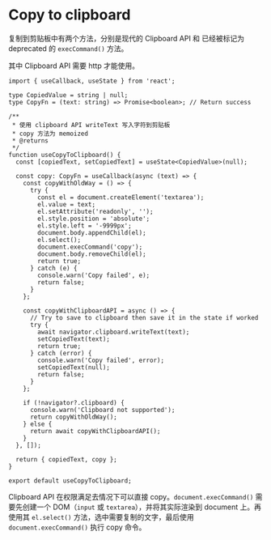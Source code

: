 # Copy to clipboard

复制到剪贴板中有两个方法，分别是现代的 Clipboard API 和 已经被标记为 deprecated 的 `execCommand()` 方法。

其中 Clipboard API 需要 http 才能使用。

```tsx
import { useCallback, useState } from 'react';

type CopiedValue = string | null;
type CopyFn = (text: string) => Promise<boolean>; // Return success

/**
 * 使用 clipboard API writeText 写入字符到剪贴板
 * copy 方法为 memoized
 * @returns
 */
function useCopyToClipboard() {
  const [copiedText, setCopiedText] = useState<CopiedValue>(null);

  const copy: CopyFn = useCallback(async (text) => {
    const copyWithOldWay = () => {
      try {
        const el = document.createElement('textarea');
        el.value = text;
        el.setAttribute('readonly', '');
        el.style.position = 'absolute';
        el.style.left = '-9999px';
        document.body.appendChild(el);
        el.select();
        document.execCommand('copy');
        document.body.removeChild(el);
        return true;
      } catch (e) {
        console.warn('Copy failed', e);
        return false;
      }
    };

    const copyWithClipboardAPI = async () => {
      // Try to save to clipboard then save it in the state if worked
      try {
        await navigator.clipboard.writeText(text);
        setCopiedText(text);
        return true;
      } catch (error) {
        console.warn('Copy failed', error);
        setCopiedText(null);
        return false;
      }
    };

    if (!navigator?.clipboard) {
      console.warn('Clipboard not supported');
      return copyWithOldWay();
    } else {
      return await copyWithClipboardAPI();
    }
  }, []);

  return { copiedText, copy };
}

export default useCopyToClipboard;
```

 Clipboard API 在权限满足去情况下可以直接 copy。`document.execCommand()` 需要先创建一个 DOM（`input` 或 `textarea`），并将其实际渲染到 document 上。再使用其 `el.select()` 方法，选中需要复制的文字，最后使用 `document.execCommand()` 执行 copy 命令。